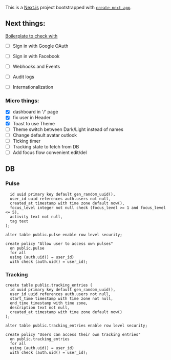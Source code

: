This is a [Next.js](https://nextjs.org) project bootstrapped with [`create-next-app`](https://nextjs.org/docs/app/api-reference/cli/create-next-app).

## Next things:
[Boilerplate to check with](https://www.ory.sh/blog/enterprise-ready-saas-starter-kit)
- [ ] Sign in with Google OAuth
- [ ] Sign in with Facebook 
- [ ] Webhooks and Events
- [ ] Audit logs
- [ ] Internationalization


### Micro things:
- [x] dashboard in '/' page
- [x] fix user in Header
- [x] Toast to use Theme
- [ ] Theme switch between Dark/Light instead of names
- [ ] Change default avatar outlook
- [ ] Ticking timer
- [ ] Tracking state to fetch from DB
- [ ] Add focus flow convenient edit/del

## DB
### Pulse

```create table public.pulse (
  id uuid primary key default gen_random_uuid(),
  user_id uuid references auth.users not null,
  created_at timestamp with time zone default now(),
  focus_level integer not null check (focus_level >= 1 and focus_level <= 5),
  activity text not null,
  tag text
);

alter table public.pulse enable row level security;

create policy "Allow user to access own pulses"
  on public.pulse
  for all
  using (auth.uid() = user_id)
  with check (auth.uid() = user_id);

```

### Tracking
```
create table public.tracking_entries (
  id uuid primary key default gen_random_uuid(),
  user_id uuid references auth.users not null,
  start_time timestamp with time zone not null,
  end_time timestamp with time zone,
  description text not null,
  created_at timestamp with time zone default now()
);

alter table public.tracking_entries enable row level security;

create policy "Users can access their own tracking entries"
  on public.tracking_entries
  for all
  using (auth.uid() = user_id)
  with check (auth.uid() = user_id);

```